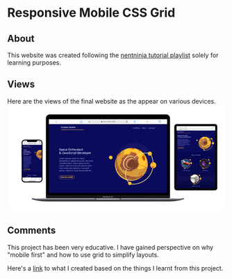 # Responsive Mobile CSS Grid
## About
This website was created following the [nentninja tutorial playlist](https://youtube.com/playlist?list=PL4cUxeGkcC9hH1tAjyUPZPjbj-7s200a4) solely for learning purposes.

## Views
Here are the views of the final website as the appear on various devices.
![device views](./img/views.png)

## Comments
This project has been very educative. I have gained perspective on why "mobile first" and how to use grid to simplify layouts.

Here's a [link]() to what I created based on the things I learnt from this project.